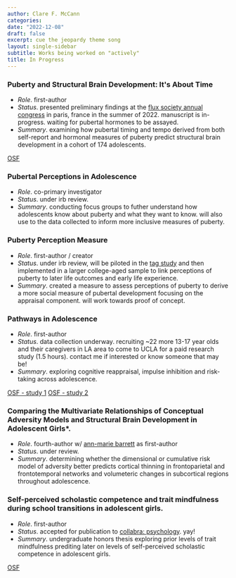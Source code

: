 ```yaml
---
author: Clare F. McCann
categories:
date: "2022-12-08"
draft: false
excerpt: cue the jeopardy theme song
layout: single-sidebar 
subtitle: Works being worked on "actively"
title: In Progress
---
```

### Puberty and Structural Brain Development: It's About Time</br>
- *Role*. first-author</br>
- *Status*. presented preliminary findings at the [flux society annual congress](https://fluxsociety.org/2022-paris/) in paris, france in the summer of 2022. manuscript is in-progress. waiting for pubertal hormones to be assayed.
- *Summary*. examining how pubertal timing and tempo derived from both self-report and hormonal measures of puberty predict structural brain development in a cohort of 174 adolescents.

[OSF](https://osf.io/3qnt7/)

### Pubertal Perceptions in Adolescence</br>
- *Role*. co-primary investigator</br>
- *Status*. under irb review.
- *Summary*. conducting focus groups to futher understand how adolescents know about puberty and what they want to know. will also use to the data collected to inform more inclusive measures of puberty.

### Puberty Perception Measure</br>
- *Role*. first-author / creator
- *Status*. under irb review, will be piloted in the [tag study](https://uodsnlab.com/our-research/project-one-ry55p) and then implemented in a larger college-aged sample to link perceptions of puberty to later life outcomes and early life experience.
- *Summary*. created a measure to assess perceptions of puberty to derive a more social measure of pubertal development focusing on the appraisal component. will work towards proof of concept.

### Pathways in Adolescence</br>
- *Role*. first-author</br>
- *Status*. data collection underway. recruiting ~22 more 13-17 year olds and their caregivers in LA area to come to UCLA for a paid research study (1.5 hours). contact me if interested or know someone that may be!
- *Summary*. exploring cognitive reappraisal, impulse inhibition and risk-taking across adolescence.

[OSF - study 1](https://osf.io/3ju8p/) [OSF - study 2](https://osf.io/3u26x/)

### Comparing the Multivariate Relationships of Conceptual Adversity Models and Structural Brain Development in Adolescent Girls*.</br>
- *Role*. fourth-author w/ [ann-marie barrett](https://uodsnlab.com/team/annmariebarrett) as first-author</br>
- *Status*. under review.
- *Summary*. determining whether the dimensional or cumulative risk model of adversity better predicts cortical thinning in frontoparietal and frontotemporal networks and volumeteric changes in subcortical regions throughout adolescence.

### Self-perceived scholastic competence and trait mindfulness during school transitions in adolescent girls.</br>
- *Role*. first-author
- *Status*. accepted for publication to [collabra: psychology](https://online.ucpress.edu/collabra). yay!
- *Summary*. undergraduate honors thesis exploring prior levels of trait mindfulness prediting later on levels of self-perceived scholastic competence in adolescent girls.

[OSF](https://osf.io/uynpm/)
